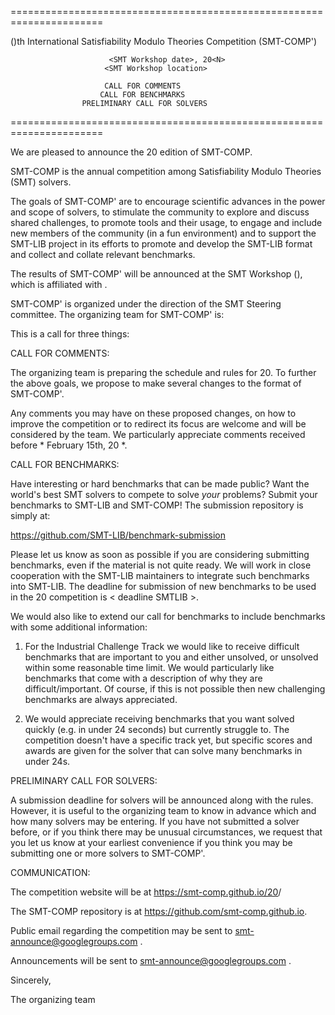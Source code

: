 ======================================================================

   (<N-5>)th International Satisfiability Modulo Theories Competition
                           (SMT-COMP'<N>)

                          <SMT Workshop date>, 20<N>
                         <SMT Workshop location>

                         CALL FOR COMMENTS
                        CALL FOR BENCHMARKS
                    PRELIMINARY CALL FOR SOLVERS

======================================================================


We are pleased to announce the 20<N> edition of SMT-COMP.


SMT-COMP is the annual competition among Satisfiability Modulo
Theories (SMT) solvers.

The goals of SMT-COMP'<N> are to encourage scientific advances in the
power and scope of solvers, to stimulate the community to explore and
discuss shared challenges, to promote tools and their usage, to engage
and include new members of the community (in a fun environment) and to
support the SMT-LIB project in its efforts to promote and develop the
SMT-LIB format and collect and collate relevant benchmarks.

The results of SMT-COMP'<N> will be announced at the SMT Workshop (<date>), which is affiliated with <affiliation>.


SMT-COMP'<N> is organized under the direction of the SMT Steering
committee. The organizing team for SMT-COMP'<N> is:

<Team>

This is a call for three things:


CALL FOR COMMENTS:


The organizing team is preparing the schedule and rules for 20<N>. To
further the above goals, we propose to make several changes to the
format of SMT-COMP'<N>.

Any comments you may have on these proposed changes, on how to improve
the competition or to redirect its focus are welcome and will be
considered by the team. We particularly appreciate comments received
before * February 15th, 20<N> *.


CALL FOR BENCHMARKS:


Have interesting or hard benchmarks that can be made public? Want the
world's best SMT solvers to compete to solve *your* problems? Submit
your benchmarks to SMT-LIB and SMT-COMP! The submission repository is
simply at:

https://github.com/SMT-LIB/benchmark-submission


Please let us know as soon as possible if you are considering
submitting benchmarks, even if the material is not quite ready. We
will work in close cooperation with the SMT-LIB maintainers to
integrate such benchmarks into SMT-LIB. The deadline for submission of
new benchmarks to be used in the 20<N> competition is
< deadline SMTLIB >.


We would also like to extend our call for benchmarks to include
benchmarks with some additional information:

1. For the Industrial Challenge Track we would like to receive
   difficult benchmarks that are important to you and either unsolved,
   or unsolved within some reasonable time limit. We would
   particularly like benchmarks that come with a description of why
   they are difficult/important. Of course, if this is not possible
   then new challenging benchmarks are always appreciated.

2. We would appreciate receiving benchmarks that you want solved
   quickly (e.g. in under 24 seconds) but currently struggle to.
   The competition doesn't have a specific track yet, but specific scores and awards are given for the solver that can solve many benchmarks in under 24s.


PRELIMINARY CALL FOR SOLVERS:


A submission deadline for solvers will be announced along with the
rules.  However, it is useful to the organizing team to know in
advance which and how many solvers may be entering. If you have not
submitted a solver before, or if you think there may be unusual
circumstances, we request that you let us know at your earliest
convenience if you think you may be submitting one or more solvers to
SMT-COMP'<N>.



COMMUNICATION:


The competition website will be at https://smt-comp.github.io/20<N>/

The SMT-COMP repository is at 
https://github.com/smt-comp.github.io.

Public email regarding the competition may be sent to
smt-announce@googlegroups.com .

Announcements will be sent to smt-announce@googlegroups.com .


Sincerely,

The organizing team
